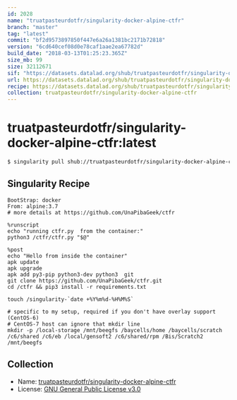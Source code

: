 ```yaml
---
id: 2028
name: "truatpasteurdotfr/singularity-docker-alpine-ctfr"
branch: "master"
tag: "latest"
commit: "bf2d9573897850f447e6a26a1381bc2171b72818"
version: "6cd640cef08d0e78caf1aae2ea67782d"
build_date: "2018-03-13T01:25:23.365Z"
size_mb: 99
size: 32112671
sif: "https://datasets.datalad.org/shub/truatpasteurdotfr/singularity-docker-alpine-ctfr/latest/2018-03-13-bf2d9573-6cd640ce/6cd640cef08d0e78caf1aae2ea67782d.simg"
url: https://datasets.datalad.org/shub/truatpasteurdotfr/singularity-docker-alpine-ctfr/latest/2018-03-13-bf2d9573-6cd640ce/
recipe: https://datasets.datalad.org/shub/truatpasteurdotfr/singularity-docker-alpine-ctfr/latest/2018-03-13-bf2d9573-6cd640ce/Singularity
collection: truatpasteurdotfr/singularity-docker-alpine-ctfr
---
```


# truatpasteurdotfr/singularity-docker-alpine-ctfr:latest

```bash
$ singularity pull shub://truatpasteurdotfr/singularity-docker-alpine-ctfr:latest
```

## Singularity Recipe

```singularity
BootStrap: docker
From: alpine:3.7
# more details at https://github.com/UnaPibaGeek/ctfr

%runscript
echo "running ctfr.py  from the container:"
python3 /ctfr/ctfr.py "$@"

%post
echo "Hello from inside the container"
apk update
apk upgrade
apk add py3-pip python3-dev python3  git
git clone https://github.com/UnaPibaGeek/ctfr.git
cd /ctfr && pip3 install -r requirements.txt

touch /singularity-`date +%Y%m%d-%H%M%S`

# specific to my setup, required if you don't have overlay support (CentOS-6)
# CentOS-7 host can ignore that mkdir line
mkdir -p /local-storage /mnt/beegfs /baycells/home /baycells/scratch /c6/shared /c6/eb /local/gensoft2 /c6/shared/rpm /Bis/Scratch2 /mnt/beegfs
```

## Collection

 - Name: [truatpasteurdotfr/singularity-docker-alpine-ctfr](https://github.com/truatpasteurdotfr/singularity-docker-alpine-ctfr)
 - License: [GNU General Public License v3.0](https://api.github.com/licenses/gpl-3.0)

